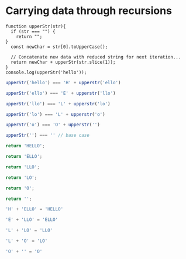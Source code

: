 # Carrying data through recursions

```
function upperStr(str){
  if (str === "") {
    return "";
}
  const newChar = str[0].toUpperCase();

  // Concatenate new data with reduced string for next iteration...
  return newChar + upperStr(str.slice(1)); 
}
console.log(upperStr('hello'));
```

<div class="row">
<div class="cell-2">

```js {.fragment #first-upper}
upperStr('hello') === 'H' + upperstr('ello')
```

```js {.fragment data-index=2 .nudge-l-1}
upperStr('ello') === 'E' + upperstr('llo')
```

```js {.fragment data-index=3 .nudge-l-2}
upperStr('llo') === 'L' + upperstr('lo')
```

```js {.fragment data-index=4 .nudge-l-3}
upperStr('lo') === 'L' + upperstr('o')
```

```js {.fragment data-index=5 .nudge-l-4}
upperStr('o') === 'O' + upperstr('')
```

```js {.fragment data-index=6 .nudge-l-5 #last-upper}
upperStr('') === '' // base case
```

<div class="fragment line line-arrow-end" data-index="7" data-from="first-upper" data-to="last-upper"></div>

</div>

<div class="cell-2">

```js {.fragment data-index=18}
return 'HELLO';
```

```js {.fragment data-index=16}
return 'ELLO';
```

```js {.fragment data-index=14}
return 'LLO';
```

```js {.fragment data-index=12}
return 'LO';
```

```js {.fragment data-index=10}
return 'O';
```

```js {.fragment data-index=8}
return '';
```
</div>
<div class="cell-2">

```js {.fragment data-index=17 #last-upper-return}
'H' + 'ELLO' = 'HELLO'
```

```js {.fragment data-index=15 .nudge-r-1}
'E' + 'LLO' = 'ELLO'
```

```js {.fragment data-index=13 .nudge-r-2}
'L' + 'LO' = 'LLO'
```

```js {.fragment data-index=11 .nudge-r-3}
'L' + 'O' = 'LO'
```

```js {.fragment data-index=9 .nudge-r-4 #first-upper-return}
'O' + '' = 'O'
```

<div class="fragment line line-arrow-end" data-index="19" data-from="first-upper-return" data-to="last-upper-return"></div>

</div>

</div>


